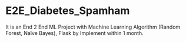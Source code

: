 # E2E_Diabetes_Spamham
It is an End 2 End ML Project with Machine
Learning Algorithm (Random Forest, Naïve Bayes), Flask by Implement within 1 month.

